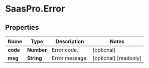 # SaasPro.Error

## Properties

Name | Type | Description | Notes
------------ | ------------- | ------------- | -------------
**code** | **Number** | Error code. | [optional] 
**msg** | **String** | Error message. | [optional] [readonly] 


